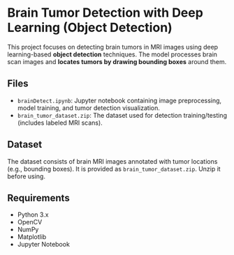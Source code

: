 #  Brain Tumor Detection with Deep Learning (Object Detection)

This project focuses on detecting brain tumors in MRI images using deep learning-based **object detection** techniques. The model processes brain scan images and **locates tumors by drawing bounding boxes** around them.

##  Files

- `brainDetect.ipynb`: Jupyter notebook containing image preprocessing, model training, and tumor detection visualization.
- `brain_tumor_dataset.zip`: The dataset used for detection training/testing (includes labeled MRI scans).

##  Dataset

The dataset consists of brain MRI images annotated with tumor locations (e.g., bounding boxes). It is provided as `brain_tumor_dataset.zip`. Unzip it before using.

##  Requirements

- Python 3.x
- OpenCV
- NumPy
- Matplotlib
- Jupyter Notebook

